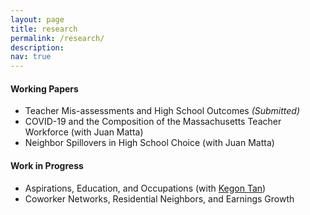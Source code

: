 ```yaml
---
layout: page
title: research
permalink: /research/
description: 
nav: true
---
```


#### Working Papers
<ul>
<li> Teacher Mis-assessments and High School Outcomes <em> (Submitted) </em> </li> 
<li> COVID-19 and the Composition of the Massachusetts Teacher Workforce (with Juan Matta)</li>
<li> Neighbor Spillovers in High School Choice (with Juan Matta)</li>
</ul>


#### Work in Progress
<ul>
<li> Aspirations, Education, and Occupations (with <a href="https://sites.google.com/site/kegontantk/" target="_blank">Kegon Tan</a>) </li> 
<li> Coworker Networks, Residential Neighbors, and Earnings Growth </li>
</ul>




